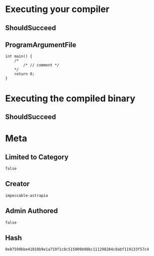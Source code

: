 # Executing your compiler

## ShouldSucceed

## ProgramArgumentFile

```
int main() {
    /*
        /* // comment */
    */
    return 0;
}
```

# Executing the compiled binary

## ShouldSucceed

# Meta

## Limited to Category

```
false
```

## Creator

```
impeccable-astrapia
```

## Admin Authored

```
false
```

## Hash

```
0e87599bbe41010b9e1a719f1c8c515009b98bc111298284c8abf119133f57c4
```
